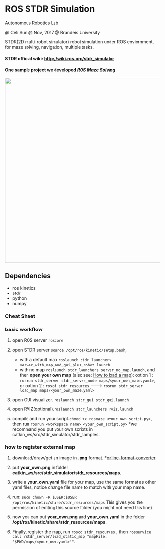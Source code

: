 # ROS STDR Simulation
Autonomous Robotics Lab 

@ Celi Sun @ Nov, 2017 @ Brandeis University

STDR(2D multi-robot simulator) robot simulation under ROS enviornment, for maze solving, navigation, multiple tasks.

#### STDR official wiki: http://wiki.ros.org/stdr_simulator

#### One sample project we developed *[ROS Maze Solving](http://campusrover.org.s3-website-us-west-2.amazonaws.com/content/topics/robotprojects/04_ROS_Maze.md/)*

<img src="https://github.com/celisun/STDR-simulation/blob/master/stdr-turtlebota.png" width="600">


## Dependencies

* ros kinetics
* stdr
* python
* numpy




### Cheat Sheet

### basic workflow
1. open ROS server `roscore`

1. open STDR server `source /opt/ros/kinetic/setup.bash`,
   - with a default map  `roslaunch stdr_launchers server_with_map_and_gui_plus_robot.launch`
   
   - with no map `roslaunch stdr_launchers server_no_map.launch`, and then **open your own map** (also see: [How to load a map](http://wiki.ros.org/stdr_simulator/Tutorials/How%20to%20load%20a%20map)): option 1 : `rosrun stdr_server stdr_server_node maps/<your_own_maze.yaml>`, or option 2 : `roscd stdr_resources` ---> `rosrun stdr_server load_map maps/<your_own_maze.yaml>`

1. open GUI visualizer. `roslaunch stdr_gui stdr_gui.launch`

1. open RVIZ(optional).`roslaunch stdr_launchers rviz.launch`

1. compile and run your script.`chmod +x rosmaze <your_own_script.py>`, then run `rosrun <workspace name> <your_own_script.py>`  *we recommand you put your own scripts in catkin_ws/src/stdr_simulator/stdr_samples.


### how to register external map
1. download/draw/get an image in **.png** format. *[online-format-converter](https://www.online-convert.com/)

1. put **your_own.png** in folder **catkin_ws/src/stdr_simulator/stdr_resources/maps**.

1. write a **your_own.yaml** file for your map, use the same format as other yaml files, notice change file name to match with your map name.

1. run: `sudo chown -R $USER:$USER /opt/ros/kinetic/share/stdr_resources/maps` This gives you the permission of editing this source folder (you might not need this line)

1. now you can put **your_own.png** and **your_own.yaml** in the folder **/opt/ros/kinetic/share/stdr_resources/maps**.

1. Finally, register the map, run `roscd stdr_resources` , then `rosservice call /stdr_server/load_static_map "mapFile: '$PWD/maps/<your_own.yaml>'"`.


